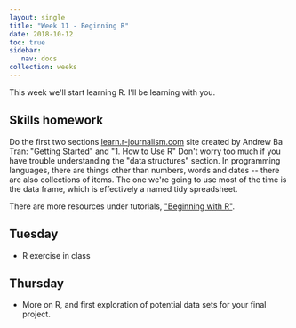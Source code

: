 ```yaml
---
layout: single
title: "Week 11 - Beginning R"
date: 2018-10-12
toc: true
sidebar:
   nav: docs
collection: weeks
---
```



This week we'll start learning R.  I'll be learning with you.


## Skills homework

Do the first two sections [learn.r-journalism.com](http://learn.r-journalism.com/en/) site created by Andrew Ba Tran: "Getting Started" and "1. How to Use R" Don't worry too much if you have trouble understanding the "data structures" section. In programming languages, there are things other than numbers, words and dates -- there are also collections of items. The one we're going to use most of the time is the data frame, which is effectively a named tidy spreadsheet.

There are more resources under tutorials, ["Beginning with R"]({{site.baseurl}}/tutorials/r-basics).

## Tuesday
* R exercise in class

## Thursday
* More on R, and first exploration of potential data sets for your final project.
